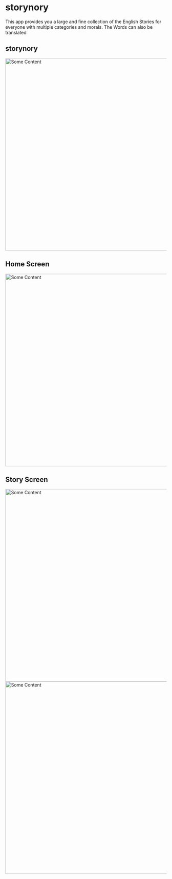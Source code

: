 # storynory

This app provides you a large and fine collection of the English Stories for everyone with multiple categories and morals.  The Words can also be translated

<h2>storynory</h2>

<img src="https://github.com/yazanhmaed/storynory/assets/93092669/a5414d7a-7ab7-4c5b-9cf0-b514fa246bdf" alt="Some Content" style="height:600px;">

<h2>Home Screen</h2>

<img src="https://github.com/yazanhmaed/storynory/assets/93092669/a05834dd-9e1d-4781-b2ad-4548205939aa" alt="Some Content" style="height:600px;">

<h2>Story Screen</h2>

<img src="https://github.com/yazanhmaed/storynory/assets/93092669/b4d9ad6c-200e-4bdd-8033-293a74400cb4" alt="Some Content" style="height:600px;">

<img src="https://github.com/yazanhmaed/storynory/assets/93092669/4f67192a-5784-4105-b396-981196701c90" alt="Some Content" style="height:600px;">
